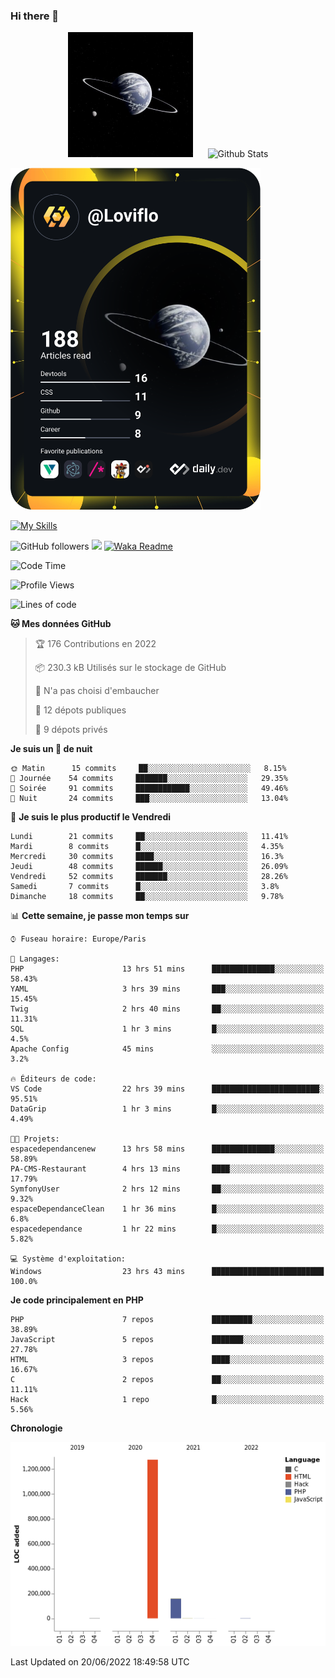 ### Hi there 👋

<p align="center">
  <img src="https://github.com/Loviflo/Loviflo/blob/main/img/portrait.jpg" alt="Loviflo" height="200" style="margin-right: 20px"/>
  <img src="https://github-readme-stats.vercel.app/api?username=Loviflo&show_icons=true&theme=graywhite" alt="Github Stats" />
</p>

<a href="https://app.daily.dev/loviflo"><img src="https://github.com/loviflo/loviflo/blob/main/devcard.svg" width="400" alt="Loviflo's Dev Card"/></a>


[![My Skills](https://skillicons.dev/icons?i=php,laravel,symfony,mysql,js,ts,html,css,sass,angular,docker,webpack,vscode,figma,git,github,gitlab)](https://skillicons.dev)


![GitHub followers](https://img.shields.io/github/followers/Loviflo?label=Follow&style=social)
![](https://visitor-badge.glitch.me/badge?page_id=Loviflo.Loviflo)
[![Waka Readme](https://github.com/Loviflo/Loviflo/actions/workflows/update-stats.yml/badge.svg)](https://github.com/Loviflo/Loviflo/actions/workflows/update-stats.yml)

<!--START_SECTION:waka-->
![Code Time](http://img.shields.io/badge/Code%20Time-298%20hrs%208%20mins-blue)

![Profile Views](http://img.shields.io/badge/Vues%20du%20profil-0-blue)

![Lines of code](https://img.shields.io/badge/Depuis%20Hello%20World%2C%20j%27ai%20%C3%A9crit-1%20Million%20Lignes%20de%20code-blue)

**🐱 Mes données GitHub** 

> 🏆 176 Contributions en 2022
 > 
> 📦 230.3 kB Utilisés sur le stockage de GitHub 
 > 
> 🚫 N'a pas choisi d'embaucher
 > 
> 📜 12 dépots publiques 
 > 
> 🔑 9 dépots privés  
 > 
**Je suis un 🦉 de nuit** 

```text
🌞 Matin      15 commits     ██░░░░░░░░░░░░░░░░░░░░░░░   8.15% 
🌆 Journée    54 commits     ███████░░░░░░░░░░░░░░░░░░   29.35% 
🌃 Soirée     91 commits     ████████████░░░░░░░░░░░░░   49.46% 
🌙 Nuit       24 commits     ███░░░░░░░░░░░░░░░░░░░░░░   13.04%

```
📅 **Je suis le plus productif le Vendredi** 

```text
Lundi        21 commits     ██░░░░░░░░░░░░░░░░░░░░░░░   11.41% 
Mardi        8 commits      █░░░░░░░░░░░░░░░░░░░░░░░░   4.35% 
Mercredi     30 commits     ████░░░░░░░░░░░░░░░░░░░░░   16.3% 
Jeudi        48 commits     ██████░░░░░░░░░░░░░░░░░░░   26.09% 
Vendredi     52 commits     ███████░░░░░░░░░░░░░░░░░░   28.26% 
Samedi       7 commits      █░░░░░░░░░░░░░░░░░░░░░░░░   3.8% 
Dimanche     18 commits     ██░░░░░░░░░░░░░░░░░░░░░░░   9.78%

```


📊 **Cette semaine, je passe mon temps sur** 

```text
⌚︎ Fuseau horaire: Europe/Paris

💬 Langages: 
PHP                      13 hrs 51 mins      ██████████████░░░░░░░░░░░   58.43% 
YAML                     3 hrs 39 mins       ███░░░░░░░░░░░░░░░░░░░░░░   15.45% 
Twig                     2 hrs 40 mins       ██░░░░░░░░░░░░░░░░░░░░░░░   11.31% 
SQL                      1 hr 3 mins         █░░░░░░░░░░░░░░░░░░░░░░░░   4.5% 
Apache Config            45 mins             ░░░░░░░░░░░░░░░░░░░░░░░░░   3.2%

🔥 Éditeurs de code: 
VS Code                  22 hrs 39 mins      ████████████████████████░   95.51% 
DataGrip                 1 hr 3 mins         █░░░░░░░░░░░░░░░░░░░░░░░░   4.49%

🐱‍💻 Projets: 
espacedependancenew      13 hrs 58 mins      ██████████████░░░░░░░░░░░   58.89% 
PA-CMS-Restaurant        4 hrs 13 mins       ████░░░░░░░░░░░░░░░░░░░░░   17.79% 
SymfonyUser              2 hrs 12 mins       ██░░░░░░░░░░░░░░░░░░░░░░░   9.32% 
espaceDependanceClean    1 hr 36 mins        █░░░░░░░░░░░░░░░░░░░░░░░░   6.8% 
espacedependance         1 hr 22 mins        █░░░░░░░░░░░░░░░░░░░░░░░░   5.82%

💻 Système d'exploitation: 
Windows                  23 hrs 43 mins      █████████████████████████   100.0%

```

**Je code principalement en PHP** 

```text
PHP                      7 repos             █████████░░░░░░░░░░░░░░░░   38.89% 
JavaScript               5 repos             ███████░░░░░░░░░░░░░░░░░░   27.78% 
HTML                     3 repos             ████░░░░░░░░░░░░░░░░░░░░░   16.67% 
C                        2 repos             ██░░░░░░░░░░░░░░░░░░░░░░░   11.11% 
Hack                     1 repo              █░░░░░░░░░░░░░░░░░░░░░░░░   5.56%

```


**Chronologie**

![Chart not found](https://raw.githubusercontent.com/Loviflo/Loviflo/main/charts/bar_graph.png) 


 Last Updated on 20/06/2022 18:49:58 UTC
<!--END_SECTION:waka-->
